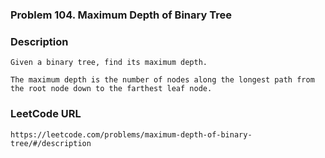 ### Problem 104. Maximum Depth of Binary Tree

### Description 
	Given a binary tree, find its maximum depth.

	The maximum depth is the number of nodes along the longest path from the root node down to the farthest leaf node.

### LeetCode URL 
	https://leetcode.com/problems/maximum-depth-of-binary-tree/#/description